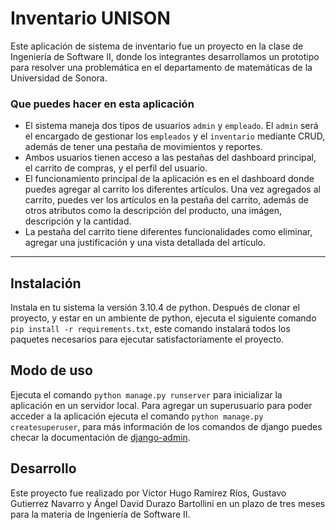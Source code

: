# Inventario UNISON

Este aplicación de sistema de inventario fue un proyecto en la clase de Ingeniería de Software II, donde los integrantes desarrollamos un prototipo para resolver una problemática en el departamento de matemáticas de la Universidad de Sonora. 

### Que puedes hacer en esta aplicación

* El sistema maneja dos tipos de usuarios `admin` y `empleado`. El `admin` será el encargado de gestionar los `empleados` y el `inventario` mediante CRUD, además de tener una pestaña de movimientos y reportes.
* Ambos usuarios tienen acceso a las pestañas del dashboard principal, el carrito de compras, y el perfil del usuario.
* El funcionamiento principal de la aplicación es en el dashboard donde puedes agregar al carrito los diferentes artículos. Una vez agregados al carrito, puedes ver los artículos en la pestaña del carrito, además de otros atributos como la descripción del producto, una imágen, descripción y la cantidad.
* La pestaña del carrito tiene diferentes funcionalidades como eliminar, agregar una justificación y una vista detallada del artículo. 

---

## Instalación

Instala en tu sistema la versión 3.10.4 de python. Después de clonar el proyecto, y estar en un ambiente de python, ejecuta el siguiente comando `pip install -r requirements.txt`, este comando instalará todos los paquetes necesarios para ejecutar satisfactoriamente el proyecto.

## Modo de uso

Ejecuta el comando `python manage.py runserver` para inicializar la aplicación en un servidor local. Para agregar un superusuario para poder acceder a la aplicación ejecuta el comando `python manage.py createsuperuser`, para más información de los comandos de django puedes checar la documentación de [django-admin](https://docs.djangoproject.com/en/5.1/ref/django-admin/).

## Desarrollo

Este proyecto fue realizado por Víctor Hugo Ramírez Ríos, Gustavo Gutierrez Navarro y Ángel David Durazo Bartollini en un plazo de tres meses para la materia de Ingeniería de Software II.